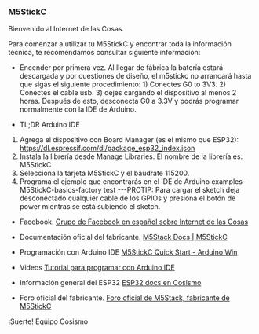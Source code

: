 ### M5StickC

Bienvenido al Internet de las Cosas.

Para comenzar a utilizar tu M5StickC y encontrar toda la información técnica, te recomendamos consultar siguiente información:

* Encender por primera vez. Al llegar de fábrica la batería estará descargada y por cuestiones de diseño, el m5stickc no arrancará hasta que sigas el siguiente procedimiento: 1) Conectes  G0 to 3V3. 2) Conectes el cable usb. 3) dejes cargando el dispositivo al menos 2 horas. Después de esto, desconecta G0 a 3.3V y podrás programar normalmente con la IDE de Arduino.

* TL;DR  Arduino IDE
1. Agrega el dispositivo con Board Manager (es el mismo que ESP32):
     https://dl.espressif.com/dl/package_esp32_index.json
2. Instala la librería desde Manage Libraries. El nombre de la librería es: 
        M5StickC
3. Selecciona la tarjeta M5StickC y el baudrate 115200.
4. Programa el ejemplo que encontrarás en el IDE de Arduino examples-M5StickC-basics-factory test
---PROTIP: Para cargar el sketch deja desconectado cualquier cable de los GPIOs y presiona el botón de power mientras se está subiendo el sketch.

* Facebook.
[Grupo de Facebook en español sobre Internet de las Cosas](https://www.facebook.com/groups/724628401049648/)

* Documentación oficial del fabricante.
[M5Stack Docs | M5StickC](https://docs.m5stack.com/#/en/core/m5stickc)

* Programación con Arduino IDE
[M5StickC Quick Start - Arduino Win](https://docs.m5stack.com/#/en/quick_start/m5stickc/m5stickc_quick_start_with_arduino_Windows?id=_2-install-esp32-boards-manager)

* Videos
[Tutorial para programar con Arduino IDE](https://www.youtube.com/watch?v=ppXkl0046dc)


* Información general del ESP32
[ESP32 docs en Cosismo](https://cosismo.github.io/esp32-devkit/)

* Foro oficial del fabricante.
[Foro oficial de M5Stack, fabricante de M5StickC](http://community.m5stack.com/)

¡Suerte!
  Equipo Cosismo

